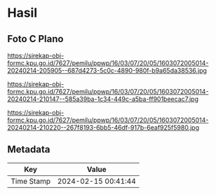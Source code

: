 # Hasil

## Foto C Plano

https://sirekap-obj-formc.kpu.go.id/7627/pemilu/ppwp/16/03/07/20/05/1603072005014-20240214-205905--687d4273-5c0c-4890-980f-b9a65da38536.jpg

https://sirekap-obj-formc.kpu.go.id/7627/pemilu/ppwp/16/03/07/20/05/1603072005014-20240214-210147--585a39ba-1c34-449c-a5ba-ff901beecac7.jpg

https://sirekap-obj-formc.kpu.go.id/7627/pemilu/ppwp/16/03/07/20/05/1603072005014-20240214-210220--267f8193-6bb5-46df-917b-6eaf925f5980.jpg


## Metadata

| Key        | Value               |
| ---------- | ------------------- |
| Time Stamp | 2024-02-15 00:41:44 |



